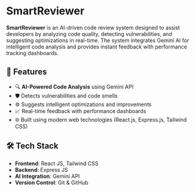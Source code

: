 # SmartReviewer

**SmartReviewer** is an AI-driven code review system designed to assist developers by analyzing code quality, detecting vulnerabilities, and suggesting optimizations in real-time. The system integrates Gemini AI for intelligent code analysis and provides instant feedback with performance tracking dashboards.

## 🚀 Features

- 🔍 **AI-Powered Code Analysis** using Gemini API  
- 🛡️ Detects vulnerabilities and code smells  
- ⚙️ Suggests intelligent optimizations and improvements  
- 📈 Real-time feedback with performance dashboards  
- 🌐 Built using modern web technologies (React.js, Express.js, Tailwind CSS)

## 🛠️ Tech Stack

- **Frontend**: React JS, Tailwind CSS  
- **Backend**: Express JS  
- **AI Integration**: Gemini API  
- **Version Control**: Git & GitHub 
